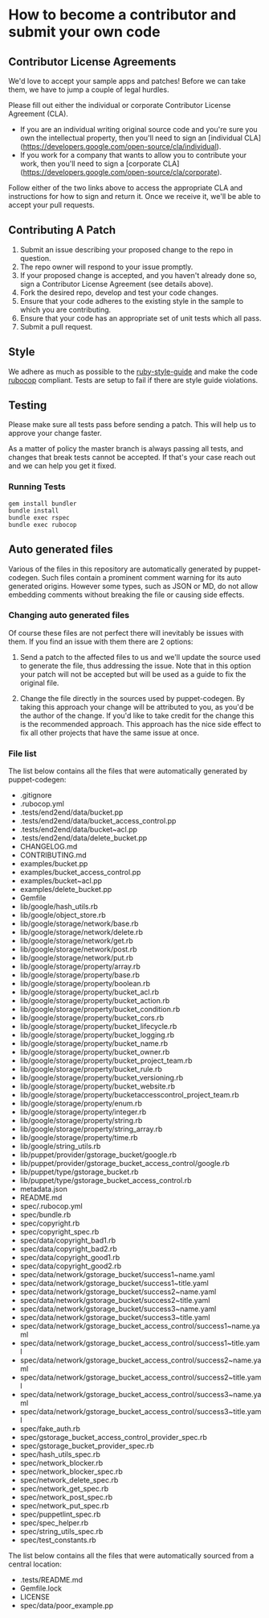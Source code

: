 # How to become a contributor and submit your own code

## Contributor License Agreements

We'd love to accept your sample apps and patches! Before we can take them, we
have to jump a couple of legal hurdles.

Please fill out either the individual or corporate Contributor License
Agreement (CLA).

  * If you are an individual writing original source code and you're sure you
    own the intellectual property, then you'll need to sign an [individual CLA]
    (https://developers.google.com/open-source/cla/individual).
  * If you work for a company that wants to allow you to contribute your work,
    then you'll need to sign a [corporate CLA]
    (https://developers.google.com/open-source/cla/corporate).

Follow either of the two links above to access the appropriate CLA and
instructions for how to sign and return it. Once we receive it, we'll
be able to accept your pull requests.

## Contributing A Patch

1. Submit an issue describing your proposed change to the repo in question.
1. The repo owner will respond to your issue promptly.
1. If your proposed change is accepted, and you haven't already done so, sign a
   Contributor License Agreement (see details above).
1. Fork the desired repo, develop and test your code changes.
1. Ensure that your code adheres to the existing style in the sample to which
   you are contributing.
1. Ensure that your code has an appropriate set of unit tests which all pass.
1. Submit a pull request.

## Style

We adhere as much as possible to the [ruby-style-guide][] and make the code
[rubocop][] compliant. Tests are setup to fail if there are style guide
violations.

## Testing

Please make sure all tests pass before sending a patch. This will help us to
approve your change faster.

As a matter of policy the master branch is always passing all tests, and changes
that break tests cannot be accepted. If that's your case reach out and we can
help you get it fixed.

### Running Tests

```
gem install bundler
bundle install
bundle exec rspec
bundle exec rubocop
```

## Auto generated files

Various of the files in this repository are automatically generated by
puppet-codegen. Such files contain a prominent comment warning for its
auto generated origins. However some types, such as JSON or MD, do not allow
embedding comments without breaking the file or causing side effects.

### Changing auto generated files

Of course these files are not perfect there will inevitably be issues with them.
If you find an issue with them there are 2 options:

1. Send a patch to the affected files to us and we'll update the source used to
   generate the file, thus addressing the issue. Note that in this option your
   patch will not be accepted but will be used as a guide to fix the original
   file.

2. Change the file directly in the sources used by puppet-codegen. By taking
   this approach your change will be attributed to you, as you'd be the author
   of the change. If you'd like to take credit for the change this is the
   recommended approach. This approach has the nice side effect to fix all other
   projects that have the same issue at once.

### File list

The list below contains all the files that were automatically generated by
puppet-codegen:

  * .gitignore
  * .rubocop.yml
  * .tests/end2end/data/bucket.pp
  * .tests/end2end/data/bucket_access_control.pp
  * .tests/end2end/data/bucket~acl.pp
  * .tests/end2end/data/delete_bucket.pp
  * CHANGELOG.md
  * CONTRIBUTING.md
  * examples/bucket.pp
  * examples/bucket_access_control.pp
  * examples/bucket~acl.pp
  * examples/delete_bucket.pp
  * Gemfile
  * lib/google/hash_utils.rb
  * lib/google/object_store.rb
  * lib/google/storage/network/base.rb
  * lib/google/storage/network/delete.rb
  * lib/google/storage/network/get.rb
  * lib/google/storage/network/post.rb
  * lib/google/storage/network/put.rb
  * lib/google/storage/property/array.rb
  * lib/google/storage/property/base.rb
  * lib/google/storage/property/boolean.rb
  * lib/google/storage/property/bucket_acl.rb
  * lib/google/storage/property/bucket_action.rb
  * lib/google/storage/property/bucket_condition.rb
  * lib/google/storage/property/bucket_cors.rb
  * lib/google/storage/property/bucket_lifecycle.rb
  * lib/google/storage/property/bucket_logging.rb
  * lib/google/storage/property/bucket_name.rb
  * lib/google/storage/property/bucket_owner.rb
  * lib/google/storage/property/bucket_project_team.rb
  * lib/google/storage/property/bucket_rule.rb
  * lib/google/storage/property/bucket_versioning.rb
  * lib/google/storage/property/bucket_website.rb
  * lib/google/storage/property/bucketaccesscontrol_project_team.rb
  * lib/google/storage/property/enum.rb
  * lib/google/storage/property/integer.rb
  * lib/google/storage/property/string.rb
  * lib/google/storage/property/string_array.rb
  * lib/google/storage/property/time.rb
  * lib/google/string_utils.rb
  * lib/puppet/provider/gstorage_bucket/google.rb
  * lib/puppet/provider/gstorage_bucket_access_control/google.rb
  * lib/puppet/type/gstorage_bucket.rb
  * lib/puppet/type/gstorage_bucket_access_control.rb
  * metadata.json
  * README.md
  * spec/.rubocop.yml
  * spec/bundle.rb
  * spec/copyright.rb
  * spec/copyright_spec.rb
  * spec/data/copyright_bad1.rb
  * spec/data/copyright_bad2.rb
  * spec/data/copyright_good1.rb
  * spec/data/copyright_good2.rb
  * spec/data/network/gstorage_bucket/success1~name.yaml
  * spec/data/network/gstorage_bucket/success1~title.yaml
  * spec/data/network/gstorage_bucket/success2~name.yaml
  * spec/data/network/gstorage_bucket/success2~title.yaml
  * spec/data/network/gstorage_bucket/success3~name.yaml
  * spec/data/network/gstorage_bucket/success3~title.yaml
  * spec/data/network/gstorage_bucket_access_control/success1~name.yaml
  * spec/data/network/gstorage_bucket_access_control/success1~title.yaml
  * spec/data/network/gstorage_bucket_access_control/success2~name.yaml
  * spec/data/network/gstorage_bucket_access_control/success2~title.yaml
  * spec/data/network/gstorage_bucket_access_control/success3~name.yaml
  * spec/data/network/gstorage_bucket_access_control/success3~title.yaml
  * spec/fake_auth.rb
  * spec/gstorage_bucket_access_control_provider_spec.rb
  * spec/gstorage_bucket_provider_spec.rb
  * spec/hash_utils_spec.rb
  * spec/network_blocker.rb
  * spec/network_blocker_spec.rb
  * spec/network_delete_spec.rb
  * spec/network_get_spec.rb
  * spec/network_post_spec.rb
  * spec/network_put_spec.rb
  * spec/puppetlint_spec.rb
  * spec/spec_helper.rb
  * spec/string_utils_spec.rb
  * spec/test_constants.rb

The list below contains all the files that were automatically sourced from a
central location:

  * .tests/README.md
  * Gemfile.lock
  * LICENSE
  * spec/data/poor_example.pp

[ruby-style-guide]: https://github.com/bbatsov/ruby-style-guide
[rubocop]: https://rubocop.readthedocs.io/en/latest/
